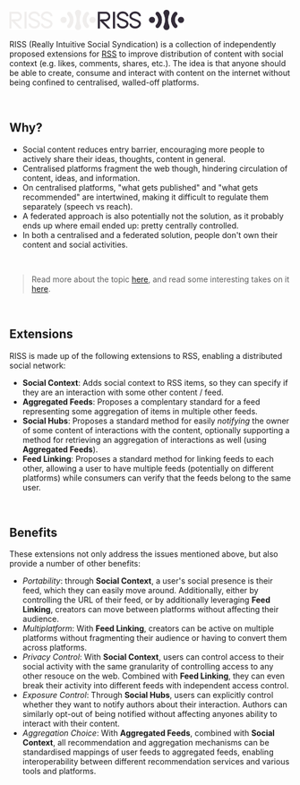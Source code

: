 <br><br>

<img src="logo-dark.svg#gh-dark-mode-only" height="36px"/>
<img src="logo-light.svg#gh-light-mode-only" height="36px"/>

<br>

RISS (Really Intuitive Social Syndication) is a collection of independently proposed extensions for [RSS][rss] to improve distribution of content with social context (e.g. likes, comments, shares, etc.). The idea is that anyone should be able to create, consume and interact with content on the internet without being confined to centralised, walled-off platforms.

<br>

## Why?

- Social content reduces entry barrier, encouraging more people to actively share their ideas, thoughts, content in general.
- Centralised platforms fragment the web though, hindering circulation of content, ideas, and information.
- On centralised platforms, "what gets published" and "what gets recommended" are intertwined, making it difficult to regulate them separately (speech vs reach).
- A federated approach is also potentially not the solution, as it probably ends up where email ended up: pretty centrally controlled.
- In both a centralised and a federated solution, people don't own their content and social activities.

<br>

> Read more about the topic [here][og-gist], and read some interesting takes on it [here][hn-post].

<br>

## Extensions

RISS is made up of the following extensions to RSS, enabling a distributed social network:

- **Social Context**: Adds social context to RSS items, so they can specify if they are an interaction with some other content / feed.
- **Aggregated Feeds**: Proposes a complentary standard for a feed representing some aggregation of items in multiple other feeds.
- **Social Hubs**: Proposes a standard method for easily _notifying_ the owner of some content of interactions with the content, optionally supporting a method for retrieving an aggregation of interactions as well (using **Aggregated Feeds**).
- **Feed Linking**: Proposes a standard method for linking feeds to each other, allowing a user to have multiple feeds (potentially on different platforms) while consumers can verify that the feeds belong to the same user.

<br>

## Benefits

These extensions not only address the issues mentioned above, but also provide a number of other benefits:

- *Portability*: through **Social Context**, a user's social presence is their feed, which they can easily move around. Additionally, either by controlling the URL of their feed, or by additionally leveraging **Feed Linking**, creators can move between platforms without affecting their audience.
- *Multiplatform*: With **Feed Linking**, creators can be active on multiple platforms without fragmenting their audience or having to convert them across platforms.
- *Privacy Control*: With **Social Context**, users can control access to their social activity with the same granularity of controlling access to any other resouce on the web. Combined with **Feed Linking**, they can even break their activity into different feeds with independent access control.
- *Exposure Control*: Through **Social Hubs**, users can explicitly control whether they want to notify authors about their interaction. Authors can similarly opt-out of being notified without affecting anyones ability to interact with their content.
- *Aggregation Choice*: With **Aggregated Feeds**, combined with **Social Context**, all recommendation and aggregation mechanisms can be standardised mappings of user feeds to aggregated feeds, enabling interoperability between different recommendation services and various tools and platforms.


[rss]: https://www.rssboard.org/rss-specification
[rss-page]: https://datatracker.ietf.org/doc/html/rfc5005
[web-sub]: https://www.w3.org/TR/websub/
[fediverse]: https://en.wikipedia.org/wiki/Fediverse
[hn-post]: https://news.ycombinator.com/item?id=39548343
[og-gist]: https://gist.github.com/loreanvictor/bddd8824c744024d338e935bd7e96707